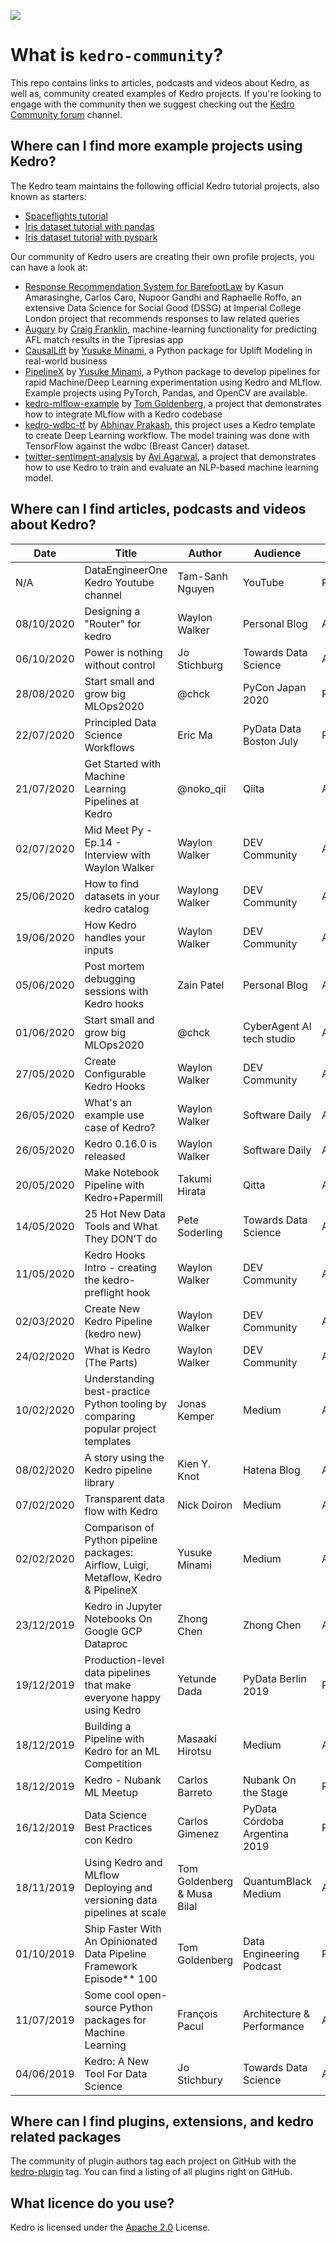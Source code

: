 ![](https://aws1.discourse-cdn.com/standard17/uploads/kedro/original/1X/69e3b3e540a7a37961ee860bb1421e91c0261de8.png)

# What is `kedro-community`?

This repo contains links to articles, podcasts and videos about Kedro, as well as, community created examples of Kedro projects. If you're looking to engage with the community then we suggest checking out the [Kedro Community forum](https://discourse.kedro.community/) channel.

## Where can I find more example projects using Kedro?

The Kedro team maintains the following official Kedro tutorial projects, also known as starters:
- [Spaceflights tutorial](https://github.com/quantumblacklabs/kedro-starter-spaceflights)
- [Iris dataset tutorial with pandas](https://github.com/quantumblacklabs/kedro-starter-pandas-iris)
- [Iris dataset tutorial with pyspark](https://github.com/quantumblacklabs/kedro-starter-pyspark-iris)

Our community of Kedro users are creating their own profile projects, you can have a look at:

- [Response Recommendation System for BarefootLaw](https://github.com/dssg/barefoot-winnie-public) by Kasun Amarasinghe, Carlos Caro, Nupoor Gandhi and Raphaelle Roffo, an extensive Data Science for Social Good (DSSG) at Imperial College London project that recommends responses to law related queries
- [Augury](https://github.com/tipresias/augury) by [Craig Franklin](https://github.com/cfranklin11), machine-learning functionality for predicting AFL match results in the Tipresias app
- [CausalLift](https://github.com/Minyus/causallift) by [Yusuke Minami](https://github.com/Minyus), a Python package for Uplift Modeling in real-world business
- [PipelineX](https://github.com/Minyus/pipelinex) by [Yusuke Minami](https://github.com/Minyus), a Python package to develop pipelines for rapid Machine/Deep Learning experimentation using Kedro and MLflow. Example projects using PyTorch, Pandas, and OpenCV are available.
- [kedro-mlflow-example](https://github.com/tgoldenberg/kedro-mlflow-example) by [Tom Goldenberg](https://github.com/tgoldenberg), a project that demonstrates how to integrate MLflow with a Kedro codebase
- [kedro-wdbc-tf](https://github.com/abhinavsp0730/kedro-wdbc-tf) by [Abhinav Prakash](https://github.com/abhinavsp0730), this project uses a Kedro template to create Deep Learning workflow. The model training was done with TensorFlow  against the wdbc (Breast Cancer) dataset.
- [twitter-sentiment-analysis](https://github.com/avidiotic/twitter-sentiment-analysis/blob/main/README.md) by [Avi Agarwal](https://github.com/avidiotic), a project that demonstrates how to use Kedro to train and evaluate an NLP-based machine learning model.

## Where can I find articles, podcasts and videos about Kedro? 

| Date       | Title                                                                               | Author                      | Audience                      | Format       | Language   | URL                                                                                                                               |
|------------|-------------------------------------------------------------------------------------|-----------------------------|-------------------------------|--------------|------------|-----------------------------------------------------------------------------------------------------------------------------------|
| N/A        | DataEngineerOne Kedro Youtube channel                                               | Tam-Sanh Nguyen             | YouTube                       | Recording    | English    | https://youtube.com/c/DataEngineerOne                                                                                             |
| 08/10/2020 | Designing a "Router" for kedro                                                      | Waylon Walker               | Personal Blog                 | Article      | English    | https://waylonwalker.com/blog/designing-kedro-router                                                                              |
| 06/10/2020 | Power is nothing without control                                                    | Jo Stichburg                | Towards Data Science          | Article      | English    | https://towardsdatascience.com/power-is-nothing-without-control-aa43523745b6                                                      |
| 28/08/2020 | Start small and grow big MLOps2020                                                  | @chck                       | PyCon Japan 2020              | Presentation | Japanese   | https://speakerdeck.com/chck/sok-xiao-sakushi-meteda-kikuyu-terumlops2020                                                         |
| 22/07/2020 | Principled Data Science Workflows                                                   | Eric Ma                     | PyData Data Boston July       | Recording    | English    | https://youtu.be/Dx2vG6qmtPs                                                                                                      |
| 21/07/2020 | Get Started with Machine Learning Pipelines at Kedro                                | @noko_qii                   | Qiita                         | Article      | Japanese   | https://qiita.com/noko_qii/items/2395d3a3dbcd9410e5e7                                                                             |
| 02/07/2020 | Mid Meet Py - Ep.14 - Interview with Waylon Walker                                  | Waylon Walker               | DEV Community                 | Article      | English    | https://dev.to/midmeetpy/mid-meet-py-ep-14-interview-with-waylon-walker-2h01                                                      |
| 25/06/2020 | How to find datasets in your kedro catalog                                          | Waylong Walker              | DEV Community                 | Article      | English    | https://dev.to/waylonwalker/how-to-find-datasets-in-your-kedro-catalog-5a4b                                                       |
| 19/06/2020 | How Kedro handles your inputs                                                       | Waylon Walker               | DEV Community                 | Article      | English    | https://dev.to/waylonwalker/how-kedro-handles-your-inputs-162i                                                                    |
| 05/06/2020 | Post mortem debugging sessions with Kedro hooks                                     | Zain Patel                  | Personal Blog                 | Article      | English    | https://zainp.com/kedro-debugging-hooks/                                                                                          |
| 01/06/2020 | Start small and grow big MLOps2020                                                  | @chck                       | CyberAgent AI tech studio     | Article      | Japanese   | https://cyberagent.ai/blog/research/12898/                                                                                        |
| 27/05/2020 | Create Configurable Kedro Hooks                                                     | Waylon Walker               | DEV Community                 | Article      | English    | https://dev.to/waylonwalker/create-configurable-kedro-hooks-4k34                                                                  |
| 26/05/2020 | What's an example use case of Kedro?                                                | Waylon Walker               | Software Daily                | Article      | English    | https://www.softwaredaily.com/topic/kedro/question/5ecd36859f3c7b002d7dc16f                                                       |
| 26/05/2020 | Kedro 0.16.0 is released                                                            | Waylon Walker               | Software Daily                | Article      | English    | https://www.softwaredaily.com/topic/kedro/question/5ecd420c9f3c7b002d7dc17c                                                       |
| 20/05/2020 | Make Notebook Pipeline with Kedro+Papermill                                         | Takumi Hirata               | Qitta                         | Article      | Japanese   | https://qiita.com//hrappuccino/items/584c22c3cd5a2f0247d8                                                                         |
| 14/05/2020 | 25 Hot New Data Tools and What They DON’T do                                        | Pete Soderling              | Towards Data Science          | Article      | English    | https://towardsdatascience.com/25-hot-new-data-tools-and-what-they-dont-do-31bf23bd8e56                                           |
| 11/05/2020 | Kedro Hooks Intro - creating the kedro-preflight hook                               | Waylon Walker               | DEV Community                 | Article      | English    | https://dev.to/waylonwalker/creating-the-kedro-preflight-hook-29f2                                                                |
| 02/03/2020 | Create New Kedro Pipeline (kedro new)                                               | Waylon Walker               | DEV Community                 | Article      | English    | https://dev.to/waylonwalker/create-new-kedro-pipeline-5dcd                                                                        |
| 24/02/2020 | What is Kedro (The Parts)                                                           | Waylon Walker               | DEV Community                 | Article      | English    | https://dev.to/waylonwalker/what-is-kedro-lob                                                                                     |
| 10/02/2020 | Understanding best-practice Python tooling by comparing popular project templates   | Jonas Kemper                | Medium                        | Article      | English    | https://medium.com/@jonas.r.kemper/understanding-best-practice-python-tooling-by-comparing-popular-project-templates-6eba49229106 |
| 08/02/2020 | A story using the Kedro pipeline library                                            | Kien Y. Knot                | Hatena Blog                   | Article      | Japanese   | http://socinuit.hatenablog.com/entry/2020/02/08/210423                                                                            |
| 07/02/2020 | Transparent data flow with Kedro                                                    | Nick Doiron                 | Medium                        | Article      | English    | https://medium.com/@mapmeld/transparent-data-flow-with-kedro-eba842de4eb2                                                         |
| 02/02/2020 | Comparison of Python pipeline packages: Airflow, Luigi, Metaflow, Kedro & PipelineX | Yusuke Minami               | Medium                        | Article      | Japanese   | https://medium.com/@Minyus86/comparison-of-pipeline-workflow-packages-airflow-luigi-gokart-metaflow-kedro-pipelinex-5daf57c17e7   |
| 23/12/2019 | Kedro in Jupyter Notebooks On Google GCP Dataproc                                   | Zhong Chen                  | Zhong Chen                    | Article      | English    | https://medium.com/@zhongchen/kedro-in-jupyter-notebooks-on-google-gcp-dataproc-31d5f45ad235                                      |
| 19/12/2019 | Production-level data pipelines that make everyone happy using Kedro                | Yetunde Dada                | PyData Berlin 2019            | Recording    | English    | https://youtu.be/OFObles2CJs                                                                                                      |
| 18/12/2019 | Building a Pipeline with Kedro for an ML Competition                                | Masaaki Hirotsu             | Medium                        | Article      | Japanese   | https://medium.com/mhiro2/building-pipeline-with-kedro-for-ml-competition-63e1db42d179                                            |
| 18/12/2019 | Kedro - Nubank ML Meetup                                                            | Carlos Barreto              | Nubank On the Stage           | Recording    | Portuguese | https://youtu.be/clBgxmDsSjI                                                                                                      |
| 16/12/2019 | Data Science Best Practices con Kedro                                               | Carlos Gimenez              | PyData Córdoba Argentina 2019 | Recording    | Spanish    | https://youtu.be/_0kMmRfltEQ                                                                                                      |
| 18/11/2019 | Using Kedro and MLflow Deploying and versioning data pipelines at scale             | Tom Goldenberg & Musa Bilal | QuantumBlack Medium           | Article      | English    | https://medium.com/@QuantumBlack/deploying-and-versioning-data-pipelines-at-scale-942b1d81b5f5                                    |
| 01/10/2019 | Ship Faster With An Opinionated Data Pipeline Framework Episode** 100               | Tom Goldenberg              | Data Engineering Podcast      | Podcast      | English    | https://www.dataengineeringpodcast.com/kedro-data-pipeline-episode-100/                                                           |
| 11/07/2019 | Some cool open-source Python packages for Machine Learning                          | François Pacul              | Architecture & Performance    | Article      | English    | https://aetperf.github.io/2019/07/11/Some-cool-open-source-Python-packages-for-Machine-Learning.html                              |
| 04/06/2019 | Kedro: A New Tool For Data Science                                                  | Jo Stichbury                | Towards Data Science          | Article      | English    | https://towardsdatascience.com/kedro-prepare-to-pimp-your-pipeline-f8f68c263466                                                   |

## Where can I find plugins, extensions, and kedro related packages

The community of plugin authors tag each project on GitHub with the [kedro-plugin](https://github.com/topics/kedro-plugin) tag.  You can find a listing of all plugins right on GitHub.

## What licence do you use?

Kedro is licensed under the [Apache 2.0](https://github.com/quantumblacklabs/kedro-example/blob/master/LICENSE.md) License.
